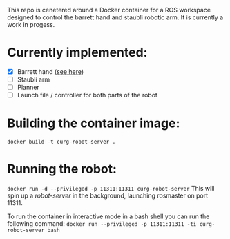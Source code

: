 This repo is cenetered around a Docker container for a ROS 
workspace designed to control the barrett hand and staubli
robotic arm. It is currently a work in progess.


Currently implemented:
======================
- [X] Barrett hand ([see here](http://wiki.ros.org/barrett_hand))
- [ ] Staubli arm
- [ ] Planner
- [ ] Launch file / controller for both parts of the robot

Building the container image:
=============================
`docker build -t curg-robot-server .`

Running the robot:
==================
`docker run -d --privileged -p 11311:11311 curg-robot-server`
This will spin up a *robot-server* in the background, launching 
rosmaster on port 11311. 

To run the container in interactive mode in a bash shell you can
run the following command:
`docker run --privileged -p 11311:11311 -ti curg-robot-server bash`
